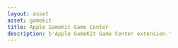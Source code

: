 ```yaml
---
layout: asset
asset: gamekit
title: Apple GameKit Game Center
description: b'Apple GameKit Game Center extension.'
---
```

